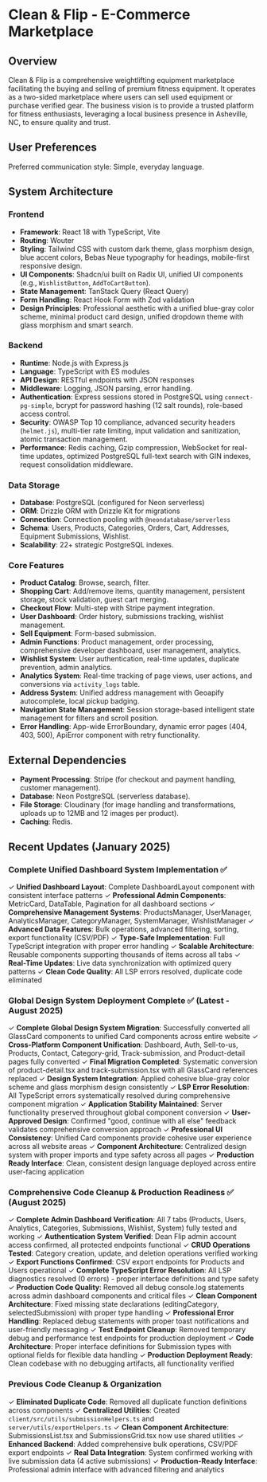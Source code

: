 # Clean & Flip - E-Commerce Marketplace

## Overview
Clean & Flip is a comprehensive weightlifting equipment marketplace facilitating the buying and selling of premium fitness equipment. It operates as a two-sided marketplace where users can sell used equipment or purchase verified gear. The business vision is to provide a trusted platform for fitness enthusiasts, leveraging a local business presence in Asheville, NC, to ensure quality and trust.

## User Preferences
Preferred communication style: Simple, everyday language.

## System Architecture

### Frontend
- **Framework**: React 18 with TypeScript, Vite
- **Routing**: Wouter
- **Styling**: Tailwind CSS with custom dark theme, glass morphism design, blue accent colors, Bebas Neue typography for headings, mobile-first responsive design.
- **UI Components**: Shadcn/ui built on Radix UI, unified UI components (e.g., `WishlistButton`, `AddToCartButton`).
- **State Management**: TanStack Query (React Query)
- **Form Handling**: React Hook Form with Zod validation
- **Design Principles**: Professional aesthetic with a unified blue-gray color scheme, minimal product card design, unified dropdown theme with glass morphism and smart search.

### Backend
- **Runtime**: Node.js with Express.js
- **Language**: TypeScript with ES modules
- **API Design**: RESTful endpoints with JSON responses
- **Middleware**: Logging, JSON parsing, error handling.
- **Authentication**: Express sessions stored in PostgreSQL using `connect-pg-simple`, bcrypt for password hashing (12 salt rounds), role-based access control.
- **Security**: OWASP Top 10 compliance, advanced security headers (`helmet.js`), multi-tier rate limiting, input validation and sanitization, atomic transaction management.
- **Performance**: Redis caching, Gzip compression, WebSocket for real-time updates, optimized PostgreSQL full-text search with GIN indexes, request consolidation middleware.

### Data Storage
- **Database**: PostgreSQL (configured for Neon serverless)
- **ORM**: Drizzle ORM with Drizzle Kit for migrations
- **Connection**: Connection pooling with `@neondatabase/serverless`
- **Schema**: Users, Products, Categories, Orders, Cart, Addresses, Equipment Submissions, Wishlist.
- **Scalability**: 22+ strategic PostgreSQL indexes.

### Core Features
- **Product Catalog**: Browse, search, filter.
- **Shopping Cart**: Add/remove items, quantity management, persistent storage, stock validation, guest cart merging.
- **Checkout Flow**: Multi-step with Stripe payment integration.
- **User Dashboard**: Order history, submissions tracking, wishlist management.
- **Sell Equipment**: Form-based submission.
- **Admin Functions**: Product management, order processing, comprehensive developer dashboard, user management, analytics.
- **Wishlist System**: User authentication, real-time updates, duplicate prevention, admin analytics.
- **Analytics System**: Real-time tracking of page views, user actions, and conversions via `activity_logs` table.
- **Address System**: Unified address management with Geoapify autocomplete, local pickup badging.
- **Navigation State Management**: Session storage-based intelligent state management for filters and scroll position.
- **Error Handling**: App-wide ErrorBoundary, dynamic error pages (404, 403, 500), ApiError component with retry functionality.

## External Dependencies
- **Payment Processing**: Stripe (for checkout and payment handling, customer management).
- **Database**: Neon PostgreSQL (serverless database).
- **File Storage**: Cloudinary (for image handling and transformations, uploads up to 12MB and 12 images per product).
- **Caching**: Redis.

## Recent Updates (January 2025)

### Complete Unified Dashboard System Implementation ✅
✓ **Unified Dashboard Layout**: Complete DashboardLayout component with consistent interface patterns
✓ **Professional Admin Components**: MetricCard, DataTable, Pagination for all dashboard sections
✓ **Comprehensive Management Systems**: ProductsManager, UserManager, AnalyticsManager, CategoryManager, SystemManager, WishlistManager
✓ **Advanced Data Features**: Bulk operations, advanced filtering, sorting, export functionality (CSV/PDF)
✓ **Type-Safe Implementation**: Full TypeScript integration with proper error handling
✓ **Scalable Architecture**: Reusable components supporting thousands of items across all tabs
✓ **Real-Time Updates**: Live data synchronization with optimized query patterns
✓ **Clean Code Quality**: All LSP errors resolved, duplicate code eliminated

### Global Design System Deployment Complete ✅ (Latest - August 2025)
✓ **Complete Global Design System Migration**: Successfully converted all GlassCard components to unified Card components across entire website
✓ **Cross-Platform Component Unification**: Dashboard, Auth, Sell-to-us, Products, Contact, Category-grid, Track-submission, and Product-detail pages fully converted
✓ **Final Migration Completed**: Systematic conversion of product-detail.tsx and track-submission.tsx with all GlassCard references replaced
✓ **Design System Integration**: Applied cohesive blue-gray color scheme and glass morphism design consistently
✓ **LSP Error Resolution**: All TypeScript errors systematically resolved during comprehensive component migration
✓ **Application Stability Maintained**: Server functionality preserved throughout global component conversion
✓ **User-Approved Design**: Confirmed "good, continue with all else" feedback validates comprehensive conversion approach
✓ **Professional UI Consistency**: Unified Card components provide cohesive user experience across all website areas
✓ **Component Architecture**: Centralized design system with proper imports and type safety across all pages
✓ **Production Ready Interface**: Clean, consistent design language deployed across entire user-facing application

### Comprehensive Code Cleanup & Production Readiness ✅ (August 2025)
✓ **Complete Admin Dashboard Verification**: All 7 tabs (Products, Users, Analytics, Categories, Submissions, Wishlist, System) fully tested and working
✓ **Authentication System Verified**: Dean Flip admin account access confirmed, all protected endpoints functional
✓ **CRUD Operations Tested**: Category creation, update, and deletion operations verified working
✓ **Export Functions Confirmed**: CSV export endpoints for Products and Users operational
✓ **Complete TypeScript Error Resolution**: All LSP diagnostics resolved (0 errors) - proper interface definitions and type safety
✓ **Production Code Quality**: Removed all debug console.log statements across admin dashboard components and critical files
✓ **Clean Component Architecture**: Fixed missing state declarations (editingCategory, selectedSubmission) with proper type handling
✓ **Professional Error Handling**: Replaced debug statements with proper toast notifications and user-friendly messaging
✓ **Test Endpoint Cleanup**: Removed temporary debug and performance test endpoints for production deployment
✓ **Code Architecture**: Proper interface definitions for Submission types with optional fields for flexible data handling
✓ **Production Deployment Ready**: Clean codebase with no debugging artifacts, all functionality verified

### Previous Code Cleanup & Organization
✓ **Eliminated Duplicate Code**: Removed all duplicate function definitions across components
✓ **Centralized Utilities**: Created `client/src/utils/submissionHelpers.ts` and `server/utils/exportHelpers.ts`
✓ **Clean Component Architecture**: SubmissionsList.tsx and SubmissionsGrid.tsx now use shared utilities
✓ **Enhanced Backend**: Added comprehensive bulk operations, CSV/PDF export endpoints
✓ **Real Data Integration**: System confirmed working with live submission data (4 active submissions)
✓ **Production-Ready Interface**: Professional admin interface with advanced filtering and analytics